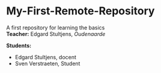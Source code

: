# My-First-Remote-Repository
A first repository for learning the basics  
**Teacher:** Edgard Stultjens, *Oudenaarde*  
  
**Students:**  
- Edgard Stultjens, docent
- Sven Verstraeten, Student
